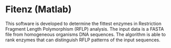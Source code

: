 # Fitenz (Matlab)

This software is developed to determine the fittest enzymes in Restriction Fragment Length Polymorphism (RFLP) analysis. The input data is a FASTA file from homogeneous organisms DNA sequences. The algorithm is able to rank enzymes that can distinguish RFLP patterns of the input sequences.
